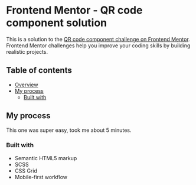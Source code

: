 # Frontend Mentor - QR code component solution

This is a solution to the [QR code component challenge on Frontend Mentor](https://www.frontendmentor.io/challenges/qr-code-component-iux_sIO_H). Frontend Mentor challenges help you improve your coding skills by building realistic projects.

## Table of contents

- [Overview](#overview)
- [My process](#my-process)
  - [Built with](#built-with)

## My process

This one was super easy, took me about 5 minutes.

### Built with

- Semantic HTML5 markup
- SCSS
- CSS Grid
- Mobile-first workflow
